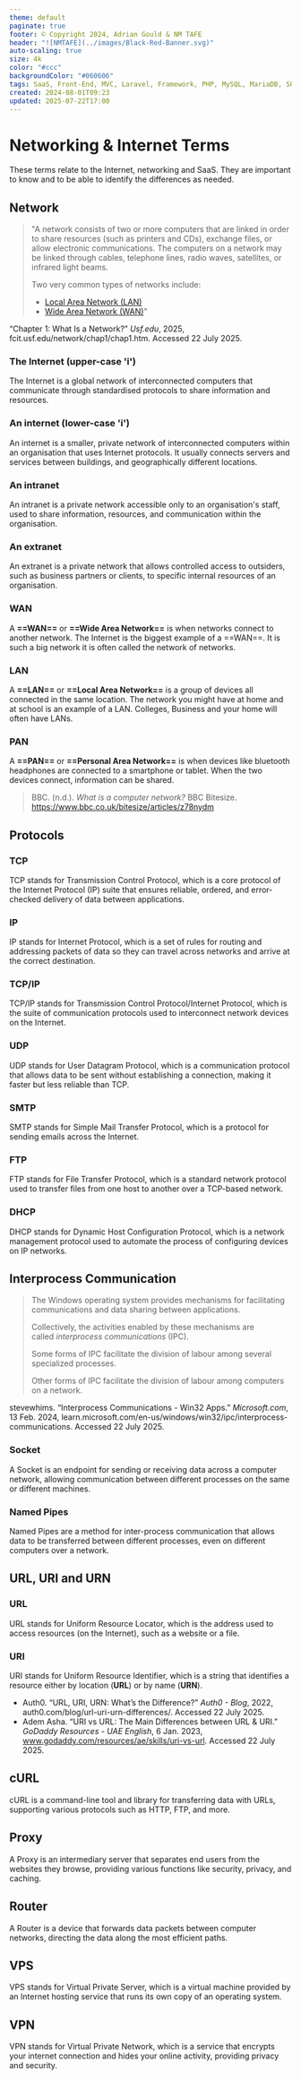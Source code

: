 ```yaml
---
theme: default
paginate: true
footer: © Copyright 2024, Adrian Gould & NM TAFE
header: "![NMTAFE](../images/Black-Red-Banner.svg)"
auto-scaling: true
size: 4k
color: "#ccc"
backgroundColor: "#060606"
tags: SaaS, Front-End, MVC, Laravel, Framework, PHP, MySQL, MariaDB, SQLite, Testing, Unit Testing, Feature Testng, PEST
created: 2024-08-01T09:23
updated: 2025-07-22T17:00
---
```

# Networking & Internet Terms

These terms relate to the Internet, networking and SaaS. They are important to know and to be able to identify the differences as needed.

## Network

> "A network consists of two or more computers that are linked in order to share resources (such as printers and CDs), exchange files, or allow electronic communications. The computers on a network may be linked through cables, telephone lines, radio waves, satellites, or infrared light beams.
> 
> Two very common types of networks include:
> 
> - [Local Area Network (LAN)](https://fcit.usf.edu/network/chap1/chap1.htm#LocalAreaNetwork)
> - [Wide Area Network (WAN)](https://fcit.usf.edu/network/chap1/chap1.htm#WideAreaNetwork)"

“Chapter 1: What Is a Network?” _Usf.edu_, 2025, fcit.usf.edu/network/chap1/chap1.htm. Accessed 22 July 2025.

### The Internet (upper-case 'i')

The Internet is a global network of interconnected computers that communicate through standardised protocols to share information and resources.

### An internet (lower-case 'i')

An internet is a smaller, private network of interconnected computers within an organisation that uses Internet protocols. It usually connects servers and services between buildings, and geographically different locations.

### An intranet

An intranet is a private network accessible only to an organisation's staff, used to share information, resources, and communication within the organisation.

### An extranet

An extranet is a private network that allows controlled access to outsiders, such as business partners or clients, to specific internal resources of an organisation.

### WAN

A **==WAN==** or **==Wide Area Network==** is when networks connect to another network. The Internet is the biggest example of a ==WAN==. It is such a big network it is often called the network of networks.

### LAN  

A **==LAN==** or **==Local Area Network==** is a group of devices all connected in the same location. The network you might have at home and at school is an example of a LAN. Colleges, Business and your home will often have LANs.

### PAN

A **==PAN==** or **==Personal Area Network==** is when devices like bluetooth headphones are connected to a smartphone or tablet. When the two devices connect, information can be shared. 


> BBC. (n.d.). _What is a computer network?_ BBC Bitesize. https://www.bbc.co.uk/bitesize/articles/z78nydm


## Protocols


### TCP

TCP stands for Transmission Control Protocol, which is a core protocol of the Internet Protocol (IP) suite that ensures reliable, ordered, and error-checked delivery of data between applications.

### IP

IP stands for Internet Protocol, which is a set of rules for routing and addressing packets of data so they can travel across networks and arrive at the correct destination.

### TCP/IP

TCP/IP stands for Transmission Control Protocol/Internet Protocol, which is the suite of communication protocols used to interconnect network devices on the Internet.

### UDP

UDP stands for User Datagram Protocol, which is a communication protocol that allows data to be sent without establishing a connection, making it faster but less reliable than TCP.

### SMTP

SMTP stands for Simple Mail Transfer Protocol, which is a protocol for sending emails across the Internet.

### FTP

FTP stands for File Transfer Protocol, which is a standard network protocol used to transfer files from one host to another over a TCP-based network.

### DHCP

DHCP stands for Dynamic Host Configuration Protocol, which is a network management protocol used to automate the process of configuring devices on IP networks.


## Interprocess Communication

> The Windows operating system provides mechanisms for facilitating communications and data sharing between applications. 
>  
>  Collectively, the activities enabled by these mechanisms are called _interprocess communications_ (IPC). 
>   
>   Some forms of IPC facilitate the division of labour among several specialized processes. 
>   
>   Other forms of IPC facilitate the division of labour among computers on a network.

stevewhims. “Interprocess Communications - Win32 Apps.” _Microsoft.com_, 13 Feb. 2024, learn.microsoft.com/en-us/windows/win32/ipc/interprocess-communications. Accessed 22 July 2025.

### Socket

A Socket is an endpoint for sending or receiving data across a computer network, allowing communication between different processes on the same or different machines.

### Named Pipes

Named Pipes are a method for inter-process communication that allows data to be transferred between different processes, even on different computers over a network.

## URL, URI and URN

### URL

URL stands for Uniform Resource Locator, which is the address used to access resources (on the Internet), such as a website or a file.

### URI

URI stands for Uniform Resource Identifier, which is a string that identifies a resource either by location (**URL**) or by name (**URN**).

- Auth0. “URL, URI, URN: What’s the Difference?” _Auth0 - Blog_, 2022, auth0.com/blog/url-uri-urn-differences/. Accessed 22 July 2025.
- Adem Asha. “URI vs URL: The Main Differences between URL & URI.” _GoDaddy Resources - UAE English_, 6 Jan. 2023, www.godaddy.com/resources/ae/skills/uri-vs-url. Accessed 22 July 2025.

## cURL

cURL is a command-line tool and library for transferring data with URLs, supporting various protocols such as HTTP, FTP, and more.

## Proxy

A Proxy is an intermediary server that separates end users from the websites they browse, providing various functions like security, privacy, and caching.

## Router

A Router is a device that forwards data packets between computer networks, directing the data along the most efficient paths.

## VPS

VPS stands for Virtual Private Server, which is a virtual machine provided by an Internet hosting service that runs its own copy of an operating system.

## VPN

VPN stands for Virtual Private Network, which is a service that encrypts your internet connection and hides your online activity, providing privacy and security.

